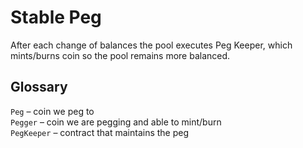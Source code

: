 # Stable Peg
After each change of balances the pool executes Peg Keeper, which mints/burns coin so the pool remains more balanced.

## Glossary
`Peg` – coin we peg to  
`Pegger` – coin we are pegging and able to mint/burn  
`PegKeeper` – contract that maintains the peg
